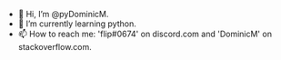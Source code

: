- 👋 Hi, I’m @pyDominicM.
- 🌱 I’m currently learning python.
- 📫 How to reach me: 'flip#0674' on discord.com and 'DominicM' on stackoverflow.com.
